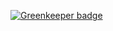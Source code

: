 
[![Greenkeeper badge](https://badges.greenkeeper.io/yassinecc/advent-of-code.svg)](https://greenkeeper.io/)
